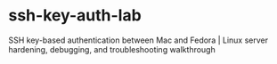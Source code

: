 # ssh-key-auth-lab
SSH key-based authentication between Mac and Fedora | Linux server hardening, debugging, and troubleshooting walkthrough
